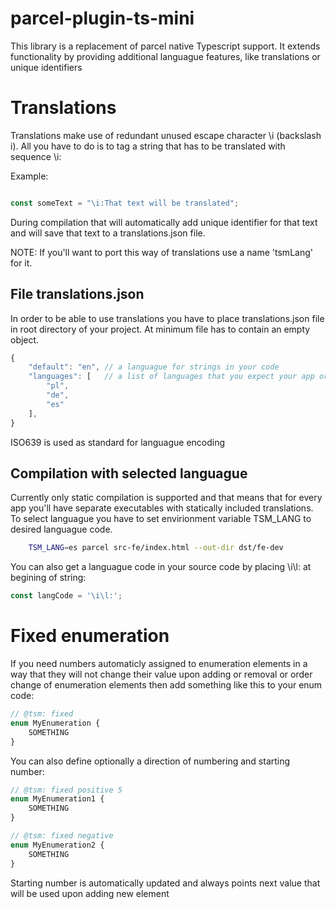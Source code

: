 # parcel-plugin-ts-mini

This library is a replacement of parcel native Typescript support. It extends functionality by providing additional languague features, like translations or unique identifiers

# Translations

Translations make use of redundant unused escape character \i (backslash i). All you have to do is to tag a string that has to be translated with sequence \i:

Example:
```javascript

const someText = "\i:That text will be translated";

```

During compilation that will automatically add unique identifier for that text and will save that text to a translations.json file.

NOTE: If you'll want to port this way of translations use a name 'tsmLang' for it.


## File translations.json

In order to be able to use translations you have to place translations.json file in root directory of your project. At minimum file has to contain an empty object.

```javascript
{
    "default": "en", // a languague for strings in your code
    "languages": [   // a list of languages that you expect your app or lib to be translated to
        "pl",
        "de",
        "es"
    ],
}
```

ISO639 is used as standard for languague encoding

## Compilation with selected languague

Currently only static compilation is supported and that means that for every app you'll have separate executables with statically included translations. To select languague you have to set envirionment variable TSM_LANG to desired languague code.

```sh
    TSM_LANG=es parcel src-fe/index.html --out-dir dst/fe-dev
```

You can also get a languague code in your source code by placing \i\l: at begining of string:

```javascript
const langCode = '\i\l:';

```

# Fixed enumeration

If you need numbers automaticly assigned to enumeration elements in a way that they will not change their value upon adding or removal or order change of enumeration elements then add something like this to your enum code:

```javascript
// @tsm: fixed
enum MyEnumeration {
    SOMETHING
}

```

You can also define optionally a direction of numbering and starting number:

```javascript
// @tsm: fixed positive 5
enum MyEnumeration1 {
    SOMETHING
}

// @tsm: fixed negative
enum MyEnumeration2 {
    SOMETHING
}

```

Starting number is automatically updated and always points next value that will be used upon adding new element